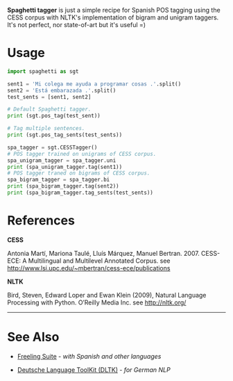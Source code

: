 **Spaghetti tagger** is just a simple recipe for Spanish POS tagging using the CESS corpus with NLTK's implementation of bigram and unigram taggers. It's not perfect, nor state-of-art but it's useful =)

Usage
====

```python
import spaghetti as sgt

sent1 = 'Mi colega me ayuda a programar cosas .'.split()
sent2 = 'Está embarazada .'.split()
test_sents = [sent1, sent2]

# Default Spaghetti tagger.
print (sgt.pos_tag(test_sent))

# Tag multiple sentences.
print (sgt.pos_tag_sents(test_sents))

spa_tagger = sgt.CESSTagger()
# POS tagger trained on unigrams of CESS corpus.
spa_unigram_tagger = spa_tagger.uni
print (spa_unigram_tagger.tag(sent1))
# POS tagger traned on bigrams of CESS corpus.
spa_bigram_tagger = spa_tagger.bi
print (spa_bigram_tagger.tag(sent2))
print (spa_bigram_tagger.tag_sents(test_sents))
```

References
====

**CESS**

Antonia Martí, Mariona Taulé, Lluís Márquez, Manuel Bertran. 2007. CESS-ECE: A Multilingual and Multilevel Annotated Corpus. see http://www.lsi.upc.edu/~mbertran/cess-ece/publications

**NLTK**

Bird, Steven, Edward Loper and Ewan Klein (2009), Natural Language Processing with Python. O’Reilly Media Inc. see http://nltk.org/

----------------------------------------------------------------------------------------

See Also
====

* [Freeling Suite](https://nlp.lsi.upc.edu/freeling) - _with Spanish and other languages_

* [Deutsche Language ToolKit (DLTK)](https://github.com/alvations/dltk.github.io) - _for German NLP_



